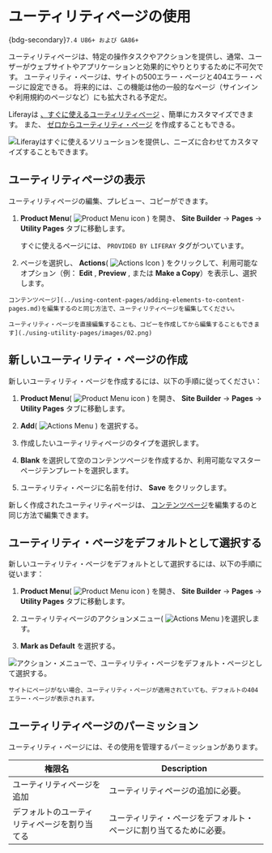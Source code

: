 # ユーティリティページの使用

{bdg-secondary}`7.4 U86+ および GA86+`

ユーティリティページは、特定の操作タスクやアクションを提供し、通常、ユーザーがウェブサイトやアプリケーションと効果的にやりとりするために不可欠です。 ユーティリティ・ページは、サイトの500エラー・ページと404エラー・ページに設定できる。 将来的には、この機能は他の一般的なページ（サインインや利用規約のページなど）にも拡大される予定だ。

Liferayは [、すぐに使えるユーティリティページ](#viewing-utility-pages) 、簡単にカスタマイズできます。 また、 [ゼロからユーティリティ・ページ](#creating-a-new-utility-page) を作成することもできる。

![Liferayはすぐに使えるソリューションを提供し、ニーズに合わせてカスタマイズすることもできます。](./using-utility-pages/images/01.png)

## ユーティリティページの表示

ユーティリティページの編集、プレビュー、コピーができます。

1. **Product Menu**( ![Product Menu icon](../../../images/icon-product-menu.png) ) を開き、 **Site Builder** &rarr; **Pages** &rarr; **Utility Pages** タブに移動します。

    すぐに使えるページには、 `PROVIDED BY LIFERAY` タグがついています。

1. ページを選択し、 **Actions**( ![Actions Icon](../../../images/icon-actions.png) ) をクリックして、利用可能なオプション（例： **Edit** , **Preview** , または **Make a Copy**）を表示し、選択します。

```{tip}
コンテンツページ](../using-content-pages/adding-elements-to-content-pages.md)を編集するのと同じ方法で、ユーティリティページを編集してください。

ユーティリティ・ページを直接編集することも、コピーを作成してから編集することもできます](./using-utility-pages/images/02.png)
```

## 新しいユーティリティ・ページの作成

新しいユーティリティ・ページを作成するには、以下の手順に従ってください：

1. **Product Menu**( ![Product Menu icon](../../../images/icon-product-menu.png) ) を開き、 **Site Builder** &rarr; **Pages** &rarr; **Utility Pages** タブに移動します。

1. **Add**( ![Actions Menu](../../../images/icon-add.png) ) を選択する。

1. 作成したいユーティリティページのタイプを選択します。

1. **Blank** を選択して空のコンテンツページを作成するか、利用可能なマスターページテンプレートを選択します。

1. ユーティリティ・ページに名前を付け、 **Save** をクリックします。

新しく作成されたユーティリティページは、 [コンテンツページ](../using-content-pages/adding-elements-to-content-pages.md)を編集するのと同じ方法で編集できます。

## ユーティリティ・ページをデフォルトとして選択する

新しいユーティリティ・ページをデフォルトとして選択するには、以下の手順に従います：

1. **Product Menu**( ![Product Menu icon](../../../images/icon-product-menu.png) ) を開き、 **Site Builder** &rarr; **Pages** &rarr; **Utility Pages** タブに移動します。

1. ユーティリティページのアクションメニュー( ![Actions Menu](../../../images/icon-actions.png) )を選択します。

1. **Mark as Default** を選択する。

![アクション・メニューで、ユーティリティ・ページをデフォルト・ページとして選択する。](./using-utility-pages/images/03.png)

```{note}
サイトにページがない場合、ユーティリティ・ページが適用されていても、デフォルトの404エラー・ページが表示されます。
```

## ユーティリティページのパーミッション

ユーティリティ・ページには、その使用を管理するパーミッションがあります。

| 権限名                    | Description                       |
| ---------------------- | --------------------------------- |
| ユーティリティページを追加          | ユーティリティページの追加に必要。                 |
| デフォルトのユーティリティページを割り当てる | ユーティリティ・ページをデフォルト・ページに割り当てるために必要。 |

<!-- TASK: LPS-155184 Document 404 Error pages can be added to custom site initializers -->